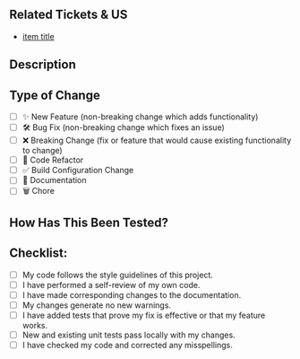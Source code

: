 <!-- Provide a general summary of the pull request in the title above -->
<!-- Please complete this template before creating the pull request. -->

## Related Tickets & US
- [item title]()

## Description

<!-- Please include a summary of your changes. -->
<!-- Also include relevant motivation and context. List any dependencies that are required for this. -->

## Type of Change

<!-- Put an `x` in all the boxes that apply: -->

- [ ] ✨ New Feature (non-breaking change which adds functionality)
- [ ] 🛠️ Bug Fix (non-breaking change which fixes an issue)
- [ ] ❌ Breaking Change (fix or feature that would cause existing functionality to change)
- [ ] 🧹 Code Refactor
- [ ] ✅ Build Configuration Change
- [ ] 📝 Documentation
- [ ] 🗑️ Chore

## How Has This Been Tested?

<!-- How was this change tested? -->
<!-- DON'T DELETE THIS SECTION! If no tests added, explain why. -->

## Checklist:

- [ ] My code follows the style guidelines of this project.
- [ ] I have performed a self-review of my own code.
- [ ] I have made corresponding changes to the documentation.
- [ ] My changes generate no new warnings.
- [ ] I have added tests that prove my fix is effective or that my feature works.
- [ ] New and existing unit tests pass locally with my changes.
- [ ] I have checked my code and corrected any misspellings.
